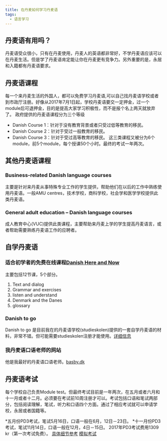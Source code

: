 ```yaml
---
title: 在丹麦如何学习丹麦语
tags:
  - 语言学习
---
```


## 丹麦语有用吗？
丹麦语受众很小，只有在丹麦使用，丹麦人的英语都非常好，不学丹麦语应该可以在丹麦生活。但是学了丹麦语肯定能让你在丹麦更有竞争力。另外重要的是，永居和入籍都有丹麦语要求。

## 丹麦语课程
每一个来丹麦生活的外国人，都可以免费学习丹麦语,可以自己找丹麦语学校或者到市政厅注册。好像从2017年7月1日起，学校丹麦语要交一定押金，过一个module后可退押金，目的是提高大家学习积极性，而不是报个名上两天就放弃了。
政府提供的丹麦语课程分为三个等级
* Danish Course 1：针对于没有教育背景或者只受过低等教育的移民。
* Danish Course 2：针对于受过一般教育的移民。
* Danish Course 3：针对于受过高等教育的移民。
这三类课程又被分为6个module，前5个module，每个授课50个小时。最终的考试一年两次。

## 其他丹麦语课程
### Business-related Danish language courses
主要是针对来丹麦从事特殊专业工作的学生提供，帮助他们在以后的工作中熟练使用丹麦语。一般AMU centres，技术学校，商科学校，社会学和医学学校提供此类丹麦语。

### General adult education – Danish language courses
成人教育中心(VUC)提供此类课程，主要帮助来丹麦上学的学生提高丹麦语言，或者帮助需要熟练丹麦语工作的应聘者。

## 自学丹麦语
### 适合初学者的免费在线课程[Danish Here and Now](http://www.danskherognu.dk/)
主要包括12节课，5个部分。
1. Text and dialog
2. Grammar and exercises
3. listen and understand
4. Denmark and the Danes
5. glossary

### Danish to go
Danish to go 是目前我在的丹麦语学校(studieskolen)提供的一套自学丹麦语的材料，非常不错。但可能需要studieskolen注册才能使用。[详细信息](http://www.studieskolen.dk/en/Dansk-for-udlaendinge/courses/online)

### 我丹麦语口语老师的网站
他是我最好的丹麦语口语老师。[basby.dk](http://basby.dk/)

## 丹麦语考试
每个学校自己负责Module test。但最终考试目前是一年两次，在五月或者六月和十一月或者十二月。必须要在考试前10周注册才可以。考试包括口语和笔试两部分，包括阅读理解，笔试，听力和口语四个方面。通过了相应考试就可以申请学校，永居或者国籍等。

*五月份PD3考试，笔试5月16日，口语一般在6月，12日－23日。
*十一月份PD3考试，笔试11月14日，口语一般在12月，4日－15日。
2017年PD3考试费用1309 kr（第一次考试免费）。
[具体细节参考](http://uim.dk/arbejdsomrader/danskundervisning-og-prover-for-udlaendinge/danskuddannelse/danskprover-1)
[模拟考试](http://uim.dk/arbejdsomrader/danskundervisning-og-prover-for-udlaendinge/danskuddannelse/danskprover-1/eksempler-pa-tidligere-afholdte-prover)

